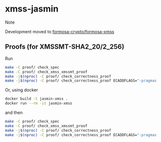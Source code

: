 # xmss-jasmin

> [!NOTE]
> Development moved to [formosa-crypto/formosa-xmss](https://github.com/formosa-crypto/formosa-xmss)

## Proofs (for XMSSMT-SHA2_20/2_256)

Run

```bash
make -C proof/ check_spec
make -C proof/ check_xmss_xmssmt_proof
make -j$(nproc) -C proof/ check_correctness_proof
make -j$(nproc) -C proof/ check_correctness_proof ECADDFLAGS="-pragmas Proofs:weak"
```

Or, using docker

```bash
docker build -t jasmin-xmss .
docker run --rm -it jasmin-xmss
```

and then

```bash
make -C proof/ check_spec
make -C proof/ check_xmss_xmssmt_proof
make -j$(nproc) -C proof/ check_correctness_proof
make -j$(nproc) -C proof/ check_correctness_proof ECADDFLAGS="-pragmas Proofs:weak"
```
